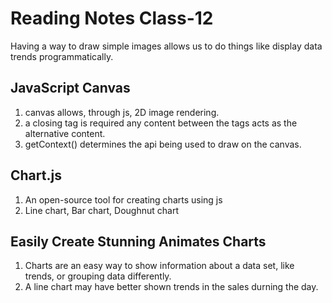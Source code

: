 # Reading Notes Class-12

Having a way to draw simple images allows us to do things like display data trends programmatically.

## JavaScript Canvas

1. canvas allows, through js, 2D image rendering.
2. a closing tag is required any content between the tags acts as the alternative content.
3. getContext() determines the api being used to draw on the canvas.

## Chart.js

1. An open-source tool for creating charts using js
2. Line chart, Bar chart, Doughnut chart

## Easily Create Stunning Animates Charts

1. Charts are an easy way to show information about a data set, like trends, or grouping data differently.
2. A line chart may have better shown trends in the sales durning the day.
